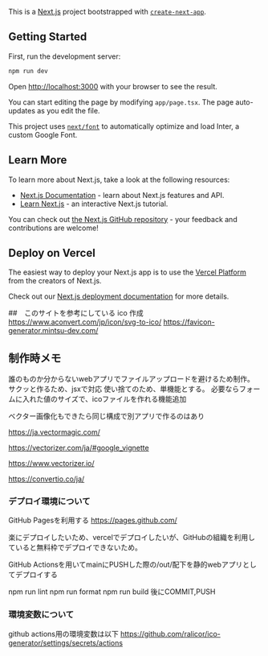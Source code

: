 This is a [Next.js](https://nextjs.org/) project bootstrapped with [`create-next-app`](https://github.com/vercel/next.js/tree/canary/packages/create-next-app).

## Getting Started

First, run the development server:

```bash
npm run dev
```

Open [http://localhost:3000](http://localhost:3000) with your browser to see the result.

You can start editing the page by modifying `app/page.tsx`. The page auto-updates as you edit the file.

This project uses [`next/font`](https://nextjs.org/docs/basic-features/font-optimization) to automatically optimize and load Inter, a custom Google Font.

## Learn More

To learn more about Next.js, take a look at the following resources:

- [Next.js Documentation](https://nextjs.org/docs) - learn about Next.js features and API.
- [Learn Next.js](https://nextjs.org/learn) - an interactive Next.js tutorial.

You can check out [the Next.js GitHub repository](https://github.com/vercel/next.js/) - your feedback and contributions are welcome!

## Deploy on Vercel

The easiest way to deploy your Next.js app is to use the [Vercel Platform](https://vercel.com/new?utm_medium=default-template&filter=next.js&utm_source=create-next-app&utm_campaign=create-next-app-readme) from the creators of Next.js.

Check out our [Next.js deployment documentation](https://nextjs.org/docs/deployment) for more details.

##　このサイトを参考にしている
ico 作成
https://www.aconvert.com/jp/icon/svg-to-ico/
https://favicon-generator.mintsu-dev.com/

## 制作時メモ

誰のものか分からないwebアプリでファイルアップロードを避けるため制作。
サクッと作るため、jsxで対応
使い捨てのため、単機能とする。
必要ならフォームに入れた値のサイズで、icoファイルを作れる機能追加

ベクター画像化もできたら同じ構成で別アプリで作るのはあり

https://ja.vectormagic.com/

https://vectorizer.com/ja/#google_vignette

https://www.vectorizer.io/

https://convertio.co/ja/

### デプロイ環境について

GitHub Pagesを利用する
https://pages.github.com/

楽にデプロイしたいため、vercelでデプロイしたいが、GitHubの組織を利用していると無料枠でデプロイできないため。

GitHub Actionsを用いてmainにPUSHした際の/out/配下を静的webアプリとしてデプロイする

npm run lint
npm run format
npm run build
後にCOMMIT,PUSH

### 環境変数について

github actions用の環境変数は以下
https://github.com/ralicor/ico-generator/settings/secrets/actions
